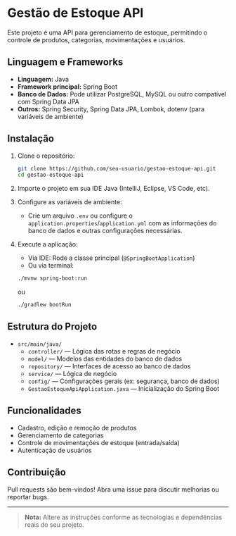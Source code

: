 # Gestão de Estoque API

Este projeto é uma API para gerenciamento de estoque, permitindo o controle de produtos, categorias, movimentações e usuários.

## Linguagem e Frameworks

- **Linguagem:** Java
- **Framework principal:** Spring Boot
- **Banco de Dados:** Pode utilizar PostgreSQL, MySQL ou outro compatível com Spring Data JPA
- **Outros:** Spring Security, Spring Data JPA, Lombok, dotenv (para variáveis de ambiente)

## Instalação

1. Clone o repositório:
    ```bash
    git clone https://github.com/seu-usuario/gestao-estoque-api.git
    cd gestao-estoque-api
    ```

2. Importe o projeto em sua IDE Java (IntelliJ, Eclipse, VS Code, etc).

3. Configure as variáveis de ambiente:
    - Crie um arquivo `.env` ou configure o `application.properties`/`application.yml` com as informações do banco de dados e outras configurações necessárias.

4. Execute a aplicação:
    - Via IDE: Rode a classe principal (`@SpringBootApplication`)
    - Ou via terminal:
    ```bash
    ./mvnw spring-boot:run
    ```
    ou
    ```bash
    ./gradlew bootRun
    ```

## Estrutura do Projeto

- `src/main/java/`
  - `controller/` — Lógica das rotas e regras de negócio
  - `model/` — Modelos das entidades do banco de dados
  - `repository/` — Interfaces de acesso ao banco de dados
  - `service/` — Lógica de negócio
  - `config/` — Configurações gerais (ex: segurança, banco de dados)
  - `GestaoEstoqueApiApplication.java` — Inicialização do Spring Boot

## Funcionalidades

- Cadastro, edição e remoção de produtos
- Gerenciamento de categorias
- Controle de movimentações de estoque (entrada/saída)
- Autenticação de usuários

## Contribuição

Pull requests são bem-vindos! Abra uma issue para discutir melhorias ou reportar bugs.

---

> **Nota:** Altere as instruções conforme as tecnologias e dependências reais do seu projeto.

